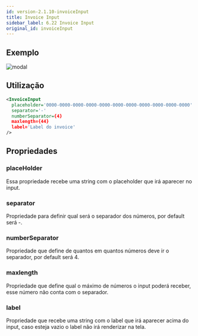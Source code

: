 ```yaml
---
id: version-2.1.10-invoiceInput
title: Invoice Input
sidebar_label: 6.22 Invoice Input
original_id: invoiceInput
---
```


## Exemplo
![modal](assets/images_components/v2.0.0/invoice-input.jpg)

## Utilização

```xml
<InvoiceInput
  placeholder='0000-0000-0000-0000-0000-0000-0000-0000-0000-0000-0000'
  separator='-'
  numberSeparator={4}
  maxlength={44}
  label='Label do invoice'
/>
```

## Propriedades

### placeHolder
Essa propriedade recebe uma string com o placeholder que irá aparecer no input.

### separator
Propriedade para definir qual será o separador dos números, por default será -.

### numberSeparator
Propriedade que define de quantos em quantos números deve ir o separador, por default será 4.

### maxlength
Propriedade que define qual o máximo de números o input poderá receber, esse número não conta com o separador.

### label
Propriedade que recebe uma string com o label que irá aparecer acima do input, caso esteja vazio o label não irá renderizar na tela.
